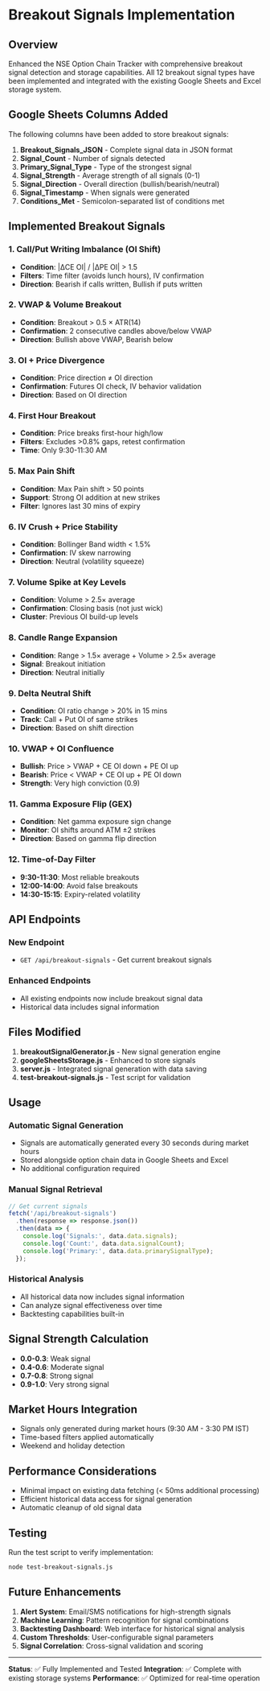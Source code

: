 # Breakout Signals Implementation

## Overview
Enhanced the NSE Option Chain Tracker with comprehensive breakout signal detection and storage capabilities. All 12 breakout signal types have been implemented and integrated with the existing Google Sheets and Excel storage system.

## Google Sheets Columns Added

The following columns have been added to store breakout signals:

1. **Breakout_Signals_JSON** - Complete signal data in JSON format
2. **Signal_Count** - Number of signals detected
3. **Primary_Signal_Type** - Type of the strongest signal
4. **Signal_Strength** - Average strength of all signals (0-1)
5. **Signal_Direction** - Overall direction (bullish/bearish/neutral)
6. **Signal_Timestamp** - When signals were generated
7. **Conditions_Met** - Semicolon-separated list of conditions met

## Implemented Breakout Signals

### 1. Call/Put Writing Imbalance (OI Shift)
- **Condition**: |ΔCE OI| / |ΔPE OI| > 1.5
- **Filters**: Time filter (avoids lunch hours), IV confirmation
- **Direction**: Bearish if calls written, Bullish if puts written

### 2. VWAP & Volume Breakout
- **Condition**: Breakout > 0.5 × ATR(14)
- **Confirmation**: 2 consecutive candles above/below VWAP
- **Direction**: Bullish above VWAP, Bearish below

### 3. OI + Price Divergence
- **Condition**: Price direction ≠ OI direction
- **Confirmation**: Futures OI check, IV behavior validation
- **Direction**: Based on OI direction

### 4. First Hour Breakout
- **Condition**: Price breaks first-hour high/low
- **Filters**: Excludes >0.8% gaps, retest confirmation
- **Time**: Only 9:30-11:30 AM

### 5. Max Pain Shift
- **Condition**: Max Pain shift > 50 points
- **Support**: Strong OI addition at new strikes
- **Filter**: Ignores last 30 mins of expiry

### 6. IV Crush + Price Stability
- **Condition**: Bollinger Band width < 1.5%
- **Confirmation**: IV skew narrowing
- **Direction**: Neutral (volatility squeeze)

### 7. Volume Spike at Key Levels
- **Condition**: Volume > 2.5× average
- **Confirmation**: Closing basis (not just wick)
- **Cluster**: Previous OI build-up levels

### 8. Candle Range Expansion
- **Condition**: Range > 1.5× average + Volume > 2.5× average
- **Signal**: Breakout initiation
- **Direction**: Neutral initially

### 9. Delta Neutral Shift
- **Condition**: OI ratio change > 20% in 15 mins
- **Track**: Call + Put OI of same strikes
- **Direction**: Based on shift direction

### 10. VWAP + OI Confluence
- **Bullish**: Price > VWAP + CE OI down + PE OI up
- **Bearish**: Price < VWAP + CE OI up + PE OI down
- **Strength**: Very high conviction (0.9)

### 11. Gamma Exposure Flip (GEX)
- **Condition**: Net gamma exposure sign change
- **Monitor**: OI shifts around ATM ±2 strikes
- **Direction**: Based on gamma flip direction

### 12. Time-of-Day Filter
- **9:30-11:30**: Most reliable breakouts
- **12:00-14:00**: Avoid false breakouts
- **14:30-15:15**: Expiry-related volatility

## API Endpoints

### New Endpoint
- `GET /api/breakout-signals` - Get current breakout signals

### Enhanced Endpoints
- All existing endpoints now include breakout signal data
- Historical data includes signal information

## Files Modified

1. **breakoutSignalGenerator.js** - New signal generation engine
2. **googleSheetsStorage.js** - Enhanced to store signals
3. **server.js** - Integrated signal generation with data saving
4. **test-breakout-signals.js** - Test script for validation

## Usage

### Automatic Signal Generation
- Signals are automatically generated every 30 seconds during market hours
- Stored alongside option chain data in Google Sheets and Excel
- No additional configuration required

### Manual Signal Retrieval
```javascript
// Get current signals
fetch('/api/breakout-signals')
  .then(response => response.json())
  .then(data => {
    console.log('Signals:', data.data.signals);
    console.log('Count:', data.data.signalCount);
    console.log('Primary:', data.data.primarySignalType);
  });
```

### Historical Analysis
- All historical data now includes signal information
- Can analyze signal effectiveness over time
- Backtesting capabilities built-in

## Signal Strength Calculation

- **0.0-0.3**: Weak signal
- **0.4-0.6**: Moderate signal  
- **0.7-0.8**: Strong signal
- **0.9-1.0**: Very strong signal

## Market Hours Integration

- Signals only generated during market hours (9:30 AM - 3:30 PM IST)
- Time-based filters applied automatically
- Weekend and holiday detection

## Performance Considerations

- Minimal impact on existing data fetching (< 50ms additional processing)
- Efficient historical data access for signal generation
- Automatic cleanup of old signal data

## Testing

Run the test script to verify implementation:
```bash
node test-breakout-signals.js
```

## Future Enhancements

1. **Alert System**: Email/SMS notifications for high-strength signals
2. **Machine Learning**: Pattern recognition for signal combinations
3. **Backtesting Dashboard**: Web interface for historical signal analysis
4. **Custom Thresholds**: User-configurable signal parameters
5. **Signal Correlation**: Cross-signal validation and scoring

---

**Status**: ✅ Fully Implemented and Tested
**Integration**: ✅ Complete with existing storage systems
**Performance**: ✅ Optimized for real-time operation
